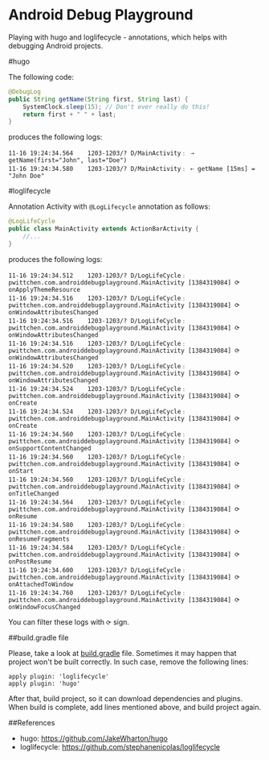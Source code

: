 Android Debug Playground
======================

Playing with hugo and loglifecycle - annotations, which helps with debugging Android projects.

#hugo

The following code:

```java
@DebugLog
public String getName(String first, String last) {
    SystemClock.sleep(15); // Don't ever really do this!
    return first + " " + last;
}
```

produces the following logs:

```
11-16 19:24:34.564    1203-1203/? D/MainActivity﹕ ⇢ getName(first="John", last="Doe")
11-16 19:24:34.580    1203-1203/? D/MainActivity﹕ ⇠ getName [15ms] = "John Doe"
```

#loglifecycle

Annotation Activity with `@LogLifecycle` annotation as follows:

```java
@LogLifeCycle
public class MainActivity extends ActionBarActivity {
    //...
}
```

produces the following logs:

```
11-16 19:24:34.512    1203-1203/? D/LogLifeCycle﹕ pwittchen.com.androiddebugplayground.MainActivity [1384319084] ⟳ onApplyThemeResource
11-16 19:24:34.516    1203-1203/? D/LogLifeCycle﹕ pwittchen.com.androiddebugplayground.MainActivity [1384319084] ⟳ onWindowAttributesChanged
11-16 19:24:34.516    1203-1203/? D/LogLifeCycle﹕ pwittchen.com.androiddebugplayground.MainActivity [1384319084] ⟳ onWindowAttributesChanged
11-16 19:24:34.516    1203-1203/? D/LogLifeCycle﹕ pwittchen.com.androiddebugplayground.MainActivity [1384319084] ⟳ onWindowAttributesChanged
11-16 19:24:34.520    1203-1203/? D/LogLifeCycle﹕ pwittchen.com.androiddebugplayground.MainActivity [1384319084] ⟳ onWindowAttributesChanged
11-16 19:24:34.524    1203-1203/? D/LogLifeCycle﹕ pwittchen.com.androiddebugplayground.MainActivity [1384319084] ⟳ onCreate
11-16 19:24:34.524    1203-1203/? D/LogLifeCycle﹕ pwittchen.com.androiddebugplayground.MainActivity [1384319084] ⟳ onCreate
11-16 19:24:34.560    1203-1203/? D/LogLifeCycle﹕ pwittchen.com.androiddebugplayground.MainActivity [1384319084] ⟳ onSupportContentChanged
11-16 19:24:34.560    1203-1203/? D/LogLifeCycle﹕ pwittchen.com.androiddebugplayground.MainActivity [1384319084] ⟳ onStart
11-16 19:24:34.560    1203-1203/? D/LogLifeCycle﹕ pwittchen.com.androiddebugplayground.MainActivity [1384319084] ⟳ onTitleChanged
11-16 19:24:34.564    1203-1203/? D/LogLifeCycle﹕ pwittchen.com.androiddebugplayground.MainActivity [1384319084] ⟳ onResume
11-16 19:24:34.580    1203-1203/? D/LogLifeCycle﹕ pwittchen.com.androiddebugplayground.MainActivity [1384319084] ⟳ onResumeFragments
11-16 19:24:34.584    1203-1203/? D/LogLifeCycle﹕ pwittchen.com.androiddebugplayground.MainActivity [1384319084] ⟳ onPostResume
11-16 19:24:34.600    1203-1203/? D/LogLifeCycle﹕ pwittchen.com.androiddebugplayground.MainActivity [1384319084] ⟳ onAttachedToWindow
11-16 19:24:34.760    1203-1203/? D/LogLifeCycle﹕ pwittchen.com.androiddebugplayground.MainActivity [1384319084] ⟳ onWindowFocusChanged
```

You can filter these logs with `⟳` sign.

##build.gradle file

Please, take a look at [build.gradle](https://github.com/pwittchen/AndroidDebugPlayground/blob/master/app/build.gradle) file. Sometimes it may happen that project won't be built correctly. In such case, remove the following lines:

```
apply plugin: 'loglifecycle'
apply plugin: 'hugo'
```

After that, build project, so it can download dependencies and plugins. When build is complete, add lines mentioned above, and build project again.

##References
- hugo: https://github.com/JakeWharton/hugo
- loglifecycle: https://github.com/stephanenicolas/loglifecycle